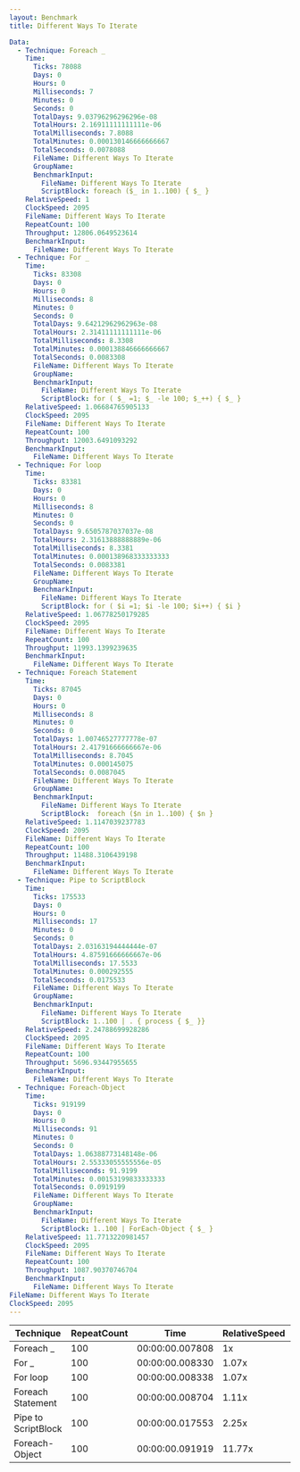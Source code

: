 ```yaml
---
layout: Benchmark
title: Different Ways To Iterate

Data: 
  - Technique: Foreach _
    Time: 
      Ticks: 78088
      Days: 0
      Hours: 0
      Milliseconds: 7
      Minutes: 0
      Seconds: 0
      TotalDays: 9.03796296296296e-08
      TotalHours: 2.16911111111111e-06
      TotalMilliseconds: 7.8088
      TotalMinutes: 0.000130146666666667
      TotalSeconds: 0.0078088
      FileName: Different Ways To Iterate
      GroupName: 
      BenchmarkInput: 
        FileName: Different Ways To Iterate
        ScriptBlock: foreach ($_ in 1..100) { $_ }
    RelativeSpeed: 1
    ClockSpeed: 2095
    FileName: Different Ways To Iterate
    RepeatCount: 100
    Throughput: 12806.0649523614
    BenchmarkInput: 
      FileName: Different Ways To Iterate
  - Technique: For _
    Time: 
      Ticks: 83308
      Days: 0
      Hours: 0
      Milliseconds: 8
      Minutes: 0
      Seconds: 0
      TotalDays: 9.64212962962963e-08
      TotalHours: 2.31411111111111e-06
      TotalMilliseconds: 8.3308
      TotalMinutes: 0.000138846666666667
      TotalSeconds: 0.0083308
      FileName: Different Ways To Iterate
      GroupName: 
      BenchmarkInput: 
        FileName: Different Ways To Iterate
        ScriptBlock: for ( $_ =1; $_ -le 100; $_++) { $_ } 
    RelativeSpeed: 1.06684765905133
    ClockSpeed: 2095
    FileName: Different Ways To Iterate
    RepeatCount: 100
    Throughput: 12003.6491093292
    BenchmarkInput: 
      FileName: Different Ways To Iterate
  - Technique: For loop
    Time: 
      Ticks: 83381
      Days: 0
      Hours: 0
      Milliseconds: 8
      Minutes: 0
      Seconds: 0
      TotalDays: 9.6505787037037e-08
      TotalHours: 2.31613888888889e-06
      TotalMilliseconds: 8.3381
      TotalMinutes: 0.000138968333333333
      TotalSeconds: 0.0083381
      FileName: Different Ways To Iterate
      GroupName: 
      BenchmarkInput: 
        FileName: Different Ways To Iterate
        ScriptBlock: for ( $i =1; $i -le 100; $i++) { $i } 
    RelativeSpeed: 1.06778250179285
    ClockSpeed: 2095
    FileName: Different Ways To Iterate
    RepeatCount: 100
    Throughput: 11993.1399239635
    BenchmarkInput: 
      FileName: Different Ways To Iterate
  - Technique: Foreach Statement
    Time: 
      Ticks: 87045
      Days: 0
      Hours: 0
      Milliseconds: 8
      Minutes: 0
      Seconds: 0
      TotalDays: 1.00746527777778e-07
      TotalHours: 2.41791666666667e-06
      TotalMilliseconds: 8.7045
      TotalMinutes: 0.000145075
      TotalSeconds: 0.0087045
      FileName: Different Ways To Iterate
      GroupName: 
      BenchmarkInput: 
        FileName: Different Ways To Iterate
        ScriptBlock:  foreach ($n in 1..100) { $n }
    RelativeSpeed: 1.1147039237783
    ClockSpeed: 2095
    FileName: Different Ways To Iterate
    RepeatCount: 100
    Throughput: 11488.3106439198
    BenchmarkInput: 
      FileName: Different Ways To Iterate
  - Technique: Pipe to ScriptBlock
    Time: 
      Ticks: 175533
      Days: 0
      Hours: 0
      Milliseconds: 17
      Minutes: 0
      Seconds: 0
      TotalDays: 2.03163194444444e-07
      TotalHours: 4.87591666666667e-06
      TotalMilliseconds: 17.5533
      TotalMinutes: 0.000292555
      TotalSeconds: 0.0175533
      FileName: Different Ways To Iterate
      GroupName: 
      BenchmarkInput: 
        FileName: Different Ways To Iterate
        ScriptBlock: 1..100 | . { process { $_ }}
    RelativeSpeed: 2.24788699928286
    ClockSpeed: 2095
    FileName: Different Ways To Iterate
    RepeatCount: 100
    Throughput: 5696.93447955655
    BenchmarkInput: 
      FileName: Different Ways To Iterate
  - Technique: Foreach-Object
    Time: 
      Ticks: 919199
      Days: 0
      Hours: 0
      Milliseconds: 91
      Minutes: 0
      Seconds: 0
      TotalDays: 1.06388773148148e-06
      TotalHours: 2.55333055555556e-05
      TotalMilliseconds: 91.9199
      TotalMinutes: 0.00153199833333333
      TotalSeconds: 0.0919199
      FileName: Different Ways To Iterate
      GroupName: 
      BenchmarkInput: 
        FileName: Different Ways To Iterate
        ScriptBlock: 1..100 | ForEach-Object { $_ }
    RelativeSpeed: 11.7713220981457
    ClockSpeed: 2095
    FileName: Different Ways To Iterate
    RepeatCount: 100
    Throughput: 1087.90370746704
    BenchmarkInput: 
      FileName: Different Ways To Iterate
FileName: Different Ways To Iterate
ClockSpeed: 2095
---
```





|Technique          |RepeatCount|Time           |RelativeSpeed|Throughput|
|-------------------|-----------|---------------|-------------|----------|
|Foreach _          |100        |00:00:00.007808|1x           |12806.06/s|
|For _              |100        |00:00:00.008330|1.07x        |12003.65/s|
|For loop           |100        |00:00:00.008338|1.07x        |11993.14/s|
|Foreach Statement  |100        |00:00:00.008704|1.11x        |11488.31/s|
|Pipe to ScriptBlock|100        |00:00:00.017553|2.25x        |5696.93/s |
|Foreach-Object     |100        |00:00:00.091919|11.77x       |1087.9/s  |
